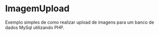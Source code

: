 # ImagemUpload
Exemplo simples de como realizar upload de imagens para um banco de dados MySql utilizando PHP.
